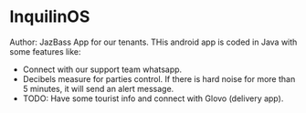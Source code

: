 # InquilinOS
Author: JazBass
App for our tenants.
THis android app is coded in Java with some features like:
- Connect with our support team whatsapp.
- Decibels measure for parties control. If there is hard noise for more than 5 minutes, it will send an alert message.
- TODO: Have some tourist info and connect with Glovo (delivery app).
